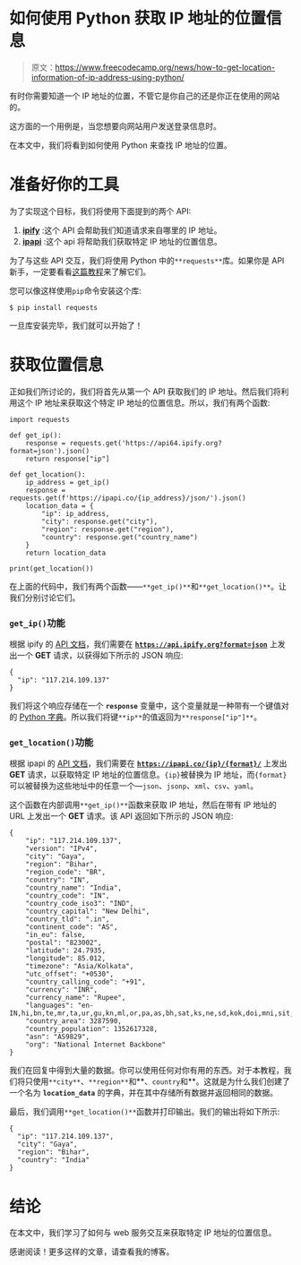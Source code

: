 # 如何使用 Python 获取 IP 地址的位置信息

> 原文：<https://www.freecodecamp.org/news/how-to-get-location-information-of-ip-address-using-python/>

有时你需要知道一个 IP 地址的位置，不管它是你自己的还是你正在使用的网站的。

这方面的一个用例是，当您想要向网站用户发送登录信息时。

在本文中，我们将看到如何使用 Python 来查找 IP 地址的位置。

# **准备好你的工具**

为了实现这个目标，我们将使用下面提到的两个 API:

1.  [**ipify**](https://www.ipify.org/) :这个 API 会帮助我们知道请求来自哪里的 IP 地址。
2.  [**ipapi**](https://ipapi.co/) :这个 api 将帮助我们获取特定 IP 地址的位置信息。

为了与这些 API 交互，我们将使用 Python 中的`**requests**`库。如果你是 API 新手，一定要看看[这篇教程](https://ireadblog.com/posts/77/python-api-tutorial-how-to-interact-with-web-services)来了解它们。

您可以像这样使用`pip`命令安装这个库:

```
$ pip install requests
```

一旦库安装完毕，我们就可以开始了！

# **获取位置信息**

正如我们所讨论的，我们将首先从第一个 API 获取我们的 IP 地址。然后我们将利用这个 IP 地址来获取这个特定 IP 地址的位置信息。所以，我们有两个函数:

```
import requests

def get_ip():
    response = requests.get('https://api64.ipify.org?format=json').json()
    return response["ip"]

def get_location():
    ip_address = get_ip()
    response = requests.get(f'https://ipapi.co/{ip_address}/json/').json()
    location_data = {
        "ip": ip_address,
        "city": response.get("city"),
        "region": response.get("region"),
        "country": response.get("country_name")
    }
    return location_data

print(get_location()) 
```

在上面的代码中，我们有两个函数——`**get_ip()**`和`**get_location()**`。让我们分别讨论它们。

### **`get_ip()`功能**

根据 ipify 的 [API 文档](https://www.ipify.org/)，我们需要在 [**`https://api.ipify.org?format=json`**](https://api.ipify.org/?format=json) 上发出一个 **GET** 请求，以获得如下所示的 JSON 响应:

```
{
  "ip": "117.214.109.137"
}
```

我们将这个响应存储在一个 **`response`** 变量中，这个变量就是一种带有一个键值对的 [Python 字典](https://ireadblog.com/posts/84/everything-you-need-to-know-about-python-dictionaries)。所以我们将键`**ip**`的值返回为`**response["ip"]**`。

### **`get_location()`功能**

根据 ipapi 的 [API 文档](https://ipapi.co/api/#introduction)，我们需要在 **[`https://ipapi.co/{ip}/{format}/`](https://ipapi.co/%7Bip%7D/%7Bformat%7D/)** 上发出 **GET** 请求，以获取特定 IP 地址的位置信息。`{ip}`被替换为 IP 地址，而`{format}`可以被替换为这些地址中的任意一个—`json`、`jsonp`、`xml`、`csv`、`yaml`。

这个函数在内部调用`**get_ip()**`函数来获取 IP 地址，然后在带有 IP 地址的 URL 上发出一个 **GET** 请求。该 API 返回如下所示的 JSON 响应:

```
{
    "ip": "117.214.109.137",
    "version": "IPv4",
    "city": "Gaya",
    "region": "Bihar",
    "region_code": "BR",
    "country": "IN",
    "country_name": "India",
    "country_code": "IN",
    "country_code_iso3": "IND",
    "country_capital": "New Delhi",
    "country_tld": ".in",
    "continent_code": "AS",
    "in_eu": false,
    "postal": "823002",
    "latitude": 24.7935,
    "longitude": 85.012,
    "timezone": "Asia/Kolkata",
    "utc_offset": "+0530",
    "country_calling_code": "+91",
    "currency": "INR",
    "currency_name": "Rupee",
    "languages": "en-IN,hi,bn,te,mr,ta,ur,gu,kn,ml,or,pa,as,bh,sat,ks,ne,sd,kok,doi,mni,sit,sa,fr,lus,inc",
    "country_area": 3287590,
    "country_population": 1352617328,
    "asn": "AS9829",
    "org": "National Internet Backbone"
}
```

我们在回复中得到大量的数据。你可以使用任何对你有用的东西。对于本教程，我们将只使用`**city**`、`**region**`和**、`country`和**。这就是为什么我们创建了一个名为 **`location_data`** 的字典，并在其中存储所有数据并返回相同的数据。

最后，我们调用`**get_location()**`函数并打印输出。我们的输出将如下所示:

```
{
  "ip": "117.214.109.137", 
  "city": "Gaya", 
  "region": "Bihar", 
  "country": "India"
}
```

# **结论**

在本文中，我们学习了如何与 web 服务交互来获取特定 IP 地址的位置信息。

感谢阅读！更多这样的文章，请查看我的博客。